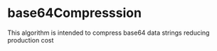 # base64Compresssion
This algorithm is intended to compress base64 data strings reducing production cost 
